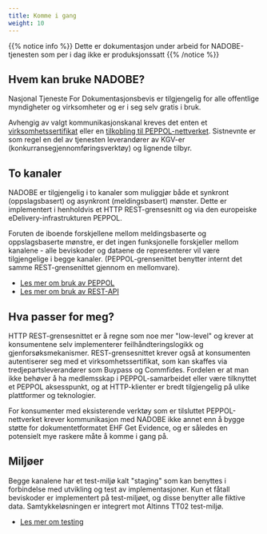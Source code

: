 ```yaml
---
title: Komme i gang
weight: 10
---
```


{{% notice info %}}
Dette er dokumentasjon under arbeid for NADOBE-tjenesten som per i dag ikke er produksjonssatt
{{% /notice %}}

## Hvem kan bruke NADOBE?

Nasjonal Tjeneste For Dokumentasjonsbevis er tilgjengelig for alle offentlige myndigheter og virksomheter og er i seg selv gratis i bruk.

Avhengig av valgt kommunikasjonskanal kreves det enten et [virksomhetssertifikat](../bruke-rest-api/#autentisering-og-autorisasjon) eller en [tilkobling til PEPPOL-nettverket](../bruke-gjennom-peppol). Sistnevnte er som regel en del av tjenesten leverandører av KGV-er (konkurransegjennomføringsverktøy) og lignende tilbyr.

## To kanaler

NADOBE er tilgjengelig i to kanaler som muliggjør både et synkront (oppslagsbasert) og asynkront (meldingsbasert) mønster. Dette er implementert i henholdvis et HTTP REST-grensesnitt og via den europeiske eDelivery-infrastrukturen PEPPOL.

Foruten de iboende forskjellene mellom meldingsbaserte og oppslagsbaserte mønstre, er det ingen funksjonelle forskjeller mellom kanalene - alle beviskoder og dataene de representerer vil være tilgjengelige i begge kanaler. (PEPPOL-grensenittet benytter internt det samme REST-grensenittet gjennom en mellomvare).

* [Les mer om bruk av PEPPOL](../bruke-gjennom-peppol)
* [Les mer om bruk av REST-API](../bruke-rest-api)

## Hva passer for meg?

HTTP REST-grensesnittet er å regne som noe mer "low-level" og krever at konsumentene selv implementerer feilhåndteringslogikk og gjenforsøksmekanismer. REST-grensesnittet krever også at konsumenten autentiserer seg med et virksomhetssertifikat, som kan skaffes via tredjepartsleverandører som Buypass og Commfides. Fordelen er at man ikke behøver å ha medlemsskap i PEPPOL-samarbeidet eller være tilknyttet et PEPPOL aksesspunkt, og at HTTP-klienter er bredt tilgjengelig på ulike plattformer og teknologier.

For konsumenter med eksisterende verktøy som er tilsluttet PEPPOL-nettverket krever kommunikasjon med NADOBE ikke annet enn å bygge støtte for dokumentetformatet EHF Get Evidence, og er således en potensielt mye raskere måte å komme i gang på.

## Miljøer

Begge kanalene har et test-miljø kalt "staging" som kan benyttes i forbindelse med utvikling og test av implementasjoner. Kun et fåtall beviskoder er implementert på test-miljøet, og disse benytter alle fiktive data. Samtykkeløsningen er integrert mot Altinns TT02 test-miljø.

* [Les mer om testing](../testing)
